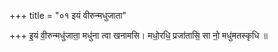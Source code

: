 +++
title = "०१ इयं वीरुन्मधुजाता"

+++
इ॒यं वी॒रुन्मधु॑जाता॒ मधु॑ना त्वा खनामसि। मधो॒रधि॒ प्रजा॑तासि॒ सा नो॒ मधु॑मतस्कृधि ॥